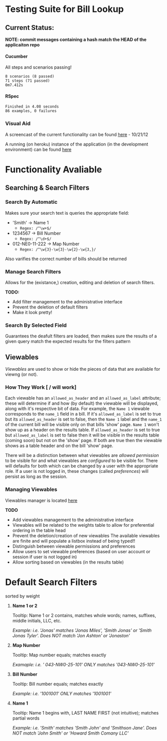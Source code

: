 Testing Suite for Bill Lookup
=============================

Current Status:
---------------
__NOTE: commit messages containing a hash match the HEAD of the applicaiton repo__

#### Cucumber
All steps and scenarios passing!

	8 scenarios (8 passed)
	71 steps (71 passed)
	0m7.412s

#### RSpec

	Finished in 4.08 seconds
	86 examples, 0 failures

### Visual Aid
A screencast of the current functionality can be found [here](http://youtu.be/nWTp6x3YWQw) - 10/21/12

A running (on heroku) instance of the application (in the development environment) can be found [here](http://heroku.bryanchriswhite.com/search)

Functionality Avaliable
=======================

Searching & Search Filters
--------------------------

### Search By Automatic
Makes sure your search text is queries the appropriate field:
* 'Smith'					&rarr; Name 1
	- `Regex: /^\w+$/`
* 1234567					&rarr; Bill Number
	- `Regex: /^\d+$/`
* 012-NE0-11-222	&rarr; Map Number
	- `Regex: /^\w{3}-\w{3}-\w{2}-\w{3,}/`

Also varifies the correct number of bills should be returned

### Manage Search Filters
Allows for the (existance,) creation, editing and deletion of search filters.

**TODO:**
* Add filter management to the administrative interface
* Prevent the deletion of default filters
* Make it look pretty!

### Search By Selected Field
Guarantees the deafult filters are loaded, then makes sure the results of a given query match the expected results for the filters pattern

Viewables
---------
_Viewables_ are used to show or hide the pieces of data that are available for viewng (or not). 

### How They Work [ / will work]

Each viewable has an `allowed_as_header` and an `allowed_as_label` attribute; these will determine if and how (by default) the viewable will be displayed, along with it's respective bit of data.
For example, the `Name 1` viewable corresponds to the `name_1` field in a bill. If it's `allowed_as_label` is set to true but its `allowed_as_header` is set to false, then the `Name 1` label and the `name_1` of the current bill will be visible only on that bills 'show' page. `Name 1` won't show up as a header on the results table. If `allowed_as_header` is set to true but `allowed_as_label` is set to false then it will be visible in the results table (coming soon) but not on the 'show' page. If both are true then the viewable shows as a table header and on the bill 'show' page.

There will be a distinction between what viewables are _allowed permission_ to be visible for and what viewables are _configured_ to be visible for. There will defaults for both which can be changed by a user with the appropriate role. If a user is not logged in, these changes (called _preferences_) will persist as long as the session.

### Managing Viewables
Viewables manager is located [here](http://heroku.bryanchriswhite.com/viewables)

**TODO**
* Add viewables management to the administrative interface
* Viewables will be related to the weights table to allow for preferential ordering in the table head
* Prevent the deletion/creation of new viewables
	The available viewables are finite and will populate a listbox instead of being typed!!
* Distinguish between viewable permissions and preferences
* Allow users to set viewable preferences (based on user account or session if user is not logged in)
* Allow sorting based on viewables (in the results table)


Default Search Filters
======================
sorted by weight

1. **Name 1 or 2**

	Tooltip: Name 1 or 2 contains, matches whole words; names, suffixes, middle initials, LLC, etc.

	_Example: i.e. 'Jonas' matches 'Jonas Miles', 'Smith Jonas' or 'Smith Jonas Tyler'. Does NOT match 'Jon Ashton' or 'Jonaston'_

2. **Map Number**

	Tooltip: Map number equals; matches exactly

	_Examaple: i.e. ' 043-NW0-25-101' ONLY matches '043-NW0-25-101'_

3. **Bill Number**

	Tooltip: Bill number equals; matches exactly

	_Example: i.e. '1001001' ONLY matches '1001001'_

4. **Name 1**

	Tooltip: Name 1 begins with, LAST NAME FIRST (not intuitive); matches partial words

	_Example: i.e. 'Smith' matches 'Smith John' and 'Smithson Jane'. Does NOT match 'John Smith' or 'Howard Smith Comany LLC'_
